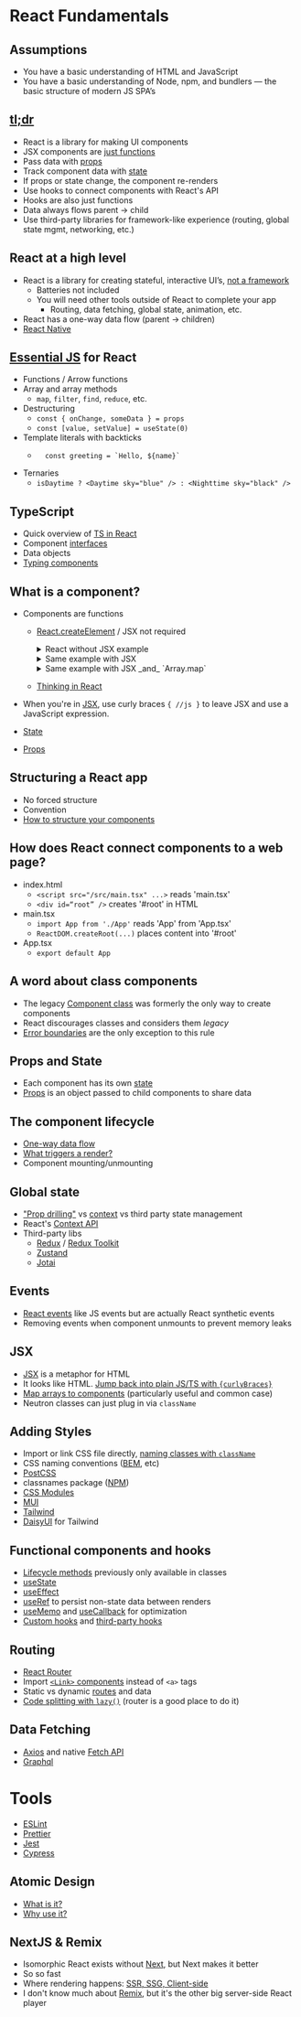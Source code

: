 # React Fundamentals

## Assumptions

- You have a basic understanding of HTML and JavaScript
- You have a basic understanding of Node, npm, and bundlers — the basic structure of modern JS SPA’s

## [tl;dr](https://www.youtube.com/watch?v=Tn6-PIqc4UM&t=1s)

- React is a library for making UI components
- JSX components are [just functions](https://react.dev/reference/react/createElement)
- Pass data with [props](https://react.dev/learn/passing-props-to-a-component)
- Track component data with [state](https://react.dev/learn/managing-state)
- If props or state change, the component re-renders
- Use hooks to connect components with React's API
- Hooks are also just functions
- Data always flows parent -> child
- Use third-party libraries for framework-like experience (routing, global state mgmt, networking, etc.)

## React at a high level

- React is a library for creating stateful, interactive UI’s, [not a framework](https://react.dev/learn/start-a-new-react-project)
  - Batteries not included
  - You will need other tools outside of React to complete your app
    - Routing, data fetching, global state, animation, etc.
- React has a one-way data flow (parent -> children)
- [React Native](https://reactnative.dev/)

## [Essential JS](https://www.javascripttutorial.net/es6/) for React

- Functions / Arrow functions
- Array and array methods
  - `map`, `filter`, `find`, `reduce`, etc.
- Destructuring
  - `const { onChange, someData } = props`
  - `const [value, setValue] = useState(0)`
- Template literals with backticks
  - ```
      const greeting = `Hello, ${name}`
    ```
- Ternaries
  - `isDaytime ? <Daytime sky="blue" /> : <Nighttime sky="black" />`

## TypeScript

- Quick overview of [TS in React](https://github.com/piotrwitek/react-redux-typescript-guide#react--redux-in-typescript---complete-guide)
- Component [interfaces](https://www.typescriptlang.org/docs/handbook/interfaces.html)
- Data objects
- [Typing components](https://kentcdodds.com/blog/how-to-write-a-react-component-in-typescript)

## What is a component?

- Components are functions

  - [React.createElement](https://react.dev/reference/react/createElement) / JSX not required
    <details>
      <summary>React without JSX example</summary>

    ```
      const BirthdayGift = (props) => {
        return React.createElement("div", {}, [
          React.createElement("h1", {}, props.name),
          React.createElement("h2", {}, props.message),
          React.createElement("h2", {}, props.gift),
        ]);
      };

      const App = () => {
        return React.createElement("div", {}, [
          React.createElement("h1", {}, "Happy Birthday!"),
          React.createElement(BirthdayGift, {
            name: "Sean",
            message: "Have a great birthday!",
            gift: "Starbucks gift card",
          }),
          React.createElement(BirthdayGift, {
            name: "David",
            message: "Wishing you the best year ever!",
            gift: "iPhone 14",
          }),
          React.createElement(BirthdayGift, {
            name: "Hector",
            message: "It's gonna be an awesome year! Happy birthday!",
            gift: "Pappy Van Winkle 20 Year" }),
        ]);
      };

      ReactDOM.render(React.createElement(App), document.getElementById("root"));
    ```

    </details>
    <details>
      <summary>Same example with JSX</summary>

    ```
        const presents = [
          {
            name: 'Sean',
            message: 'Have a great birthday!',
            gift: 'Starbucks gift card',
            id: '123abc'
          },
          {
            name: 'David',
            message: 'Wishing you the best year ever!',
            gift: 'iPhone 14',
            id: '456jkl'
          },
          {
            name: 'Hector',
            message: 'It's gonna be an awesome year! Happy birthday!',
            gift: 'Pappy Van Winkle 20 Year',
            id: '789xyz'
          },
        ];

        const BirthdayGift = ({name, message, gift}) => {
          return (
            <div>
              <h1>{name}</h1>
              <h2>{message}</h2>
              <h2>{gift}</h2>
            </div>
          )
        };

        const App = () => {
          return (
            <div>
              <h1>Happy Birthday!</h1>
              {
                presents.map(present => (
                  <BirthdayGift
                    key={present.id}
                    name={present.name}
                    message={present.message}
                    gift={present.gift}
                  />
                ))
              }
            </div>
          );
        };

        ReactDOM.render(React.createElement(App), document.getElementById("root"));
    ```

    </details>
    <details>
      <summary>Same example with JSX _and_ `Array.map`</summary>

    ```
        const BirthdayGift = ({name, message, gift}) => {
          return (
            <div>
              <h1>{name}</h1>
              <h2>{message}</h2>
              <h2>{gift}</h2>
            </div>
          )
        };

        const App = () => {
          return (
            <div>
              <h1>Happy Birthday!</h1>
              <BirthdayGift
                name="Sean"
                message="Have a great birthday!"
                gift="Starbucks gift card"
              />
              <BirthdayGift
                name="David"
                message="Wishing you the best year ever!"
                gift="iPhone 14"
              />
              <BirthdayGift
                name="Hector"
                message="It's gonna be an awesome year! Happy birthday!"
                gift="Pappy Van Winkle 20 Year"
              />
            </div>
          );
        };

        ReactDOM.render(React.createElement(App), document.getElementById("root"));
    ```

    </details>

  - [Thinking in React](https://react.dev/learn/thinking-in-react)

- When you're in [JSX](https://react.dev/learn/writing-markup-with-jsx), use curly braces `{ //js }` to leave JSX and use a JavaScript expression.
- [State](https://react.dev/learn/managing-state)
- [Props](https://react.dev/learn/passing-props-to-a-component)

## Structuring a React app

- No forced structure
- Convention
- [How to structure your components](https://legacy.reactjs.org/docs/faq-structure.html)

## How does React connect components to a web page?

- index.html
  - `<script src="/src/main.tsx" ...>` reads 'main.tsx'
  - `<div id=“root” />` creates '#root' in HTML
- main.tsx
  - `import App from './App'` reads 'App' from 'App.tsx'
  - `ReactDOM.createRoot(...)` places content into '#root'
- App.tsx
  - `export default App`

## A word about class components

- The legacy [Component class](https://react.dev/reference/react/Component#constructor) was formerly the only way to create components
- React discourages classes and considers them _legacy_
- [Error boundaries](https://react.dev/reference/react/Component#catching-rendering-errors-with-an-error-boundary) are the only exception to this rule

## Props and State

- Each component has its own [state](https://react.dev/learn/state-a-components-memory)
- [Props](https://react.dev/learn/passing-props-to-a-component) is an object passed to child components to share data

## The component lifecycle

- [One-way data flow](https://react.dev/learn/you-might-not-need-an-effect#passing-data-to-the-parent)
- [What triggers a render?](https://react.dev/learn/render-and-commit)
- Component mounting/unmounting

## Global state

- ["Prop drilling"](https://kentcdodds.com/blog/prop-drilling) vs [context](https://react.dev/learn/passing-data-deeply-with-context#replace-prop-drilling-with-context) vs third party state management
- React's [Context API](https://react.dev/reference/react/useContext)
- Third-party libs
  - [Redux](https://react-redux.js.org/) / [Redux Toolkit](https://redux-toolkit.js.org/)
  - [Zustand](https://zustand-demo.pmnd.rs/)
  - [Jotai](https://jotai.org/)

## Events

- [React events](https://react.dev/learn/responding-to-events) like JS events but are actually React synthetic events
- Removing events when component unmounts to prevent memory leaks

## JSX

- [JSX](https://react.dev/learn/writing-markup-with-jsx) is a metaphor for HTML
- It looks like HTML. [Jump back into plain JS/TS with `{curlyBraces}`](https://react.dev/learn/javascript-in-jsx-with-curly-braces)
- [Map arrays to components](https://react.dev/learn/rendering-lists) (particularly useful and common case)
- Neutron classes can just plug in via `className`

## Adding Styles

- Import or link CSS file directly, [naming classes with `className`](https://react.dev/learn#adding-styles)
- CSS naming conventions ([BEM](https://getbem.com/introduction/), etc)
- [PostCSS](https://postcss.org/)
- classnames package ([NPM](https://www.npmjs.com/package/classnames#usage-with-reactjs))
- [CSS Modules](https://github.com/css-modules/css-modules)
- [MUI](https://mui.com/material-ui/getting-started/overview/)
- [Tailwind](https://tailwindcss.com/docs/installation)
- [DaisyUI](https://daisyui.com/) for Tailwind

## Functional components and hooks

- [Lifecycle methods](https://legacy.reactjs.org/docs/react-component.html) previously only available in classes
- [useState](https://react.dev/reference/react/useState)
- [useEffect](https://react.dev/reference/react/useEffect)
- [useRef](https://react.dev/reference/react/useRef) to persist non-state data between renders
- [useMemo](https://react.dev/reference/react/useMemo) and [useCallback](https://react.dev/reference/react/useCallback) for optimization
- [Custom hooks](https://react.dev/learn/reusing-logic-with-custom-hooks) and [third-party hooks](https://usehooks.com/)

## Routing

- [React Router](https://reactrouter.com/en/main)
- Import [`<Link>` components](https://reactrouter.com/en/main/components/link) instead of `<a>` tags
- Static vs dynamic [routes](https://reactrouter.com/en/main/route/route) and data
- [Code splitting with `lazy()`](https://react.dev/reference/react/lazy) (router is a good place to do it)

## Data Fetching

- [Axios](https://axios-http.com/docs/intro) and native [Fetch API](https://developer.mozilla.org/en-US/docs/Web/API/Fetch_API/Using_Fetch)
- [Graphql](https://graphql.org/)

# Tools

- [ESLint](https://eslint.org/)
- [Prettier](https://prettier.io/)
- [Jest](https://jestjs.io/)
- [Cypress](https://www.cypress.io/)

## Atomic Design

- [What is it?](https://medium.com/@janelle.wg/atomic-design-pattern-how-to-structure-your-react-application-2bb4d9ca5f97)
- [Why use it?](https://blog.logrocket.com/atomic-design-react-native/)

## NextJS & Remix

- Isomorphic React exists without [Next](https://nextjs.org/), but Next makes it better
- So so fast
- Where rendering happens: [SSR, SSG, Client-side](https://www.makeuseof.com/nextjs-rendering-methods-csr-ssr-ssg-isr/#:~:text=CSR%20is%20useful%20for%20pages,want%20to%20update%20in%20intervals.)
- I don't know much about [Remix](https://remix.run/), but it's the other big server-side React player
